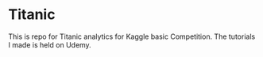 # Titanic

This is repo for Titanic analytics for Kaggle basic Competition. The tutorials I made is held on Udemy.
